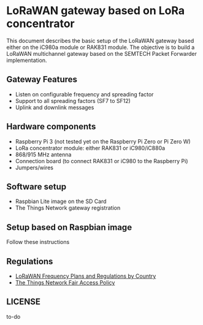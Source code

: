 # LoRaWAN gateway based on LoRa concentrator

This document describes the basic setup of the LoRaWAN gateway based either on the iC980a module or RAK831 module. 
The objective is to build a LoRaWAN multichannel gateway based on the SEMTECH Packet Forwarder implementation.

Gateway Features
--------
- Listen on configurable frequency and spreading factor
- Support to all spreading factors (SF7 to SF12)
- Uplink and downlink messages

Hardware components 
--------
- Raspberry Pi 3 (not tested yet  on the Raspberry Pi Zero or Pi Zero W)
- LoRa concentrator module: either RAK831 or iC980/iC880a
- 868/915 MHz antenna
- Connection board (to connect RAK831 or iC980 to the Raspberry Pi)
- Jumpers/wires

Software setup
--------
- Raspbian Lite image on the SD Card
- The Things Network gateway registration 

Setup based on Raspbian image
--------
Follow these instructions

Regulations
--------
- [LoRaWAN Frequency Plans and Regulations by Country](https://www.thethingsnetwork.org/docs/lorawan/frequencies-by-country.html)
- [The Things Network Fair Access Policy](https://www.thethingsnetwork.org/forum/t/limitations-data-rate-packet-size-30-seconds-uplink-and-10-messages-downlink-per-day-fair-access-policy/1300)

LICENSE
--------
to-do
